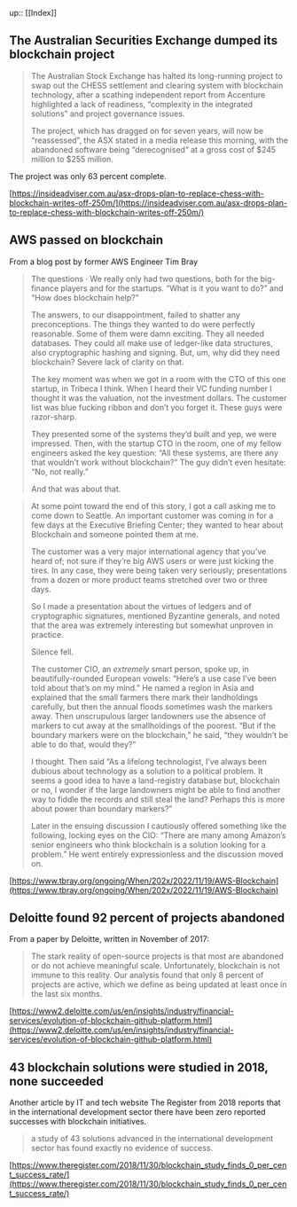 up:: [[Index]]

## The Australian Securities Exchange dumped its blockchain project

> The Australian Stock Exchange has halted its long-running project to swap out the CHESS settlement and clearing system with blockchain technology, after a scathing independent report from Accenture highlighted a lack of readiness, “complexity in the integrated solutions” and project governance issues.
>
> The project, which has dragged on for seven years, will now be “reassessed”, the ASX stated in a media release this morning, with the abandoned software being “derecognised” at a gross cost of $245 million to $255 million.

The project was only 63 percent complete.

[https://insideadviser.com.au/asx-drops-plan-to-replace-chess-with-blockchain-writes-off-250m/](https://insideadviser.com.au/asx-drops-plan-to-replace-chess-with-blockchain-writes-off-250m/)

## AWS passed on blockchain

From a blog post by former AWS Engineer Tim Bray

> The questions · We really only had two questions, both for the big-finance players and for the startups. “What is it you want to do?” and “How does blockchain help?”
>
> The answers, to our disappointment, failed to shatter any preconceptions. The things they wanted to do were perfectly reasonable. Some of them were damn exciting. They all needed databases. They could all make use of ledger-like data structures, also cryptographic hashing and signing. But, um, why did they need blockchain? Severe lack of clarity on that.
>
> The key moment was when we got in a room with the CTO of this one startup, in Tribeca I think. When I heard their VC funding number I thought it was the valuation, not the investment dollars. The customer list was blue fucking ribbon and don’t you forget it. These guys were razor-sharp.
> 
> They presented some of the systems they’d built and yep, we were impressed. Then, with the startup CTO in the room, one of my fellow engineers asked the key question: “All these systems, are there any that wouldn’t work without blockchain?” The guy didn’t even hesitate: “No, not really.”
> 
> And that was about that.


> At some point toward the end of this story, I got a call asking me to come down to Seattle. An important customer was coming in for a few days at the Executive Briefing Center; they wanted to hear about Blockchain and someone pointed them at me.
>
> The customer was a very major international agency that you’ve heard of; not sure if they’re big AWS users or were just kicking the tires. In any case, they were being taken very seriously; presentations from a dozen or more product teams stretched over two or three days.
> 
> So I made a presentation about the virtues of ledgers and of cryptographic signatures, mentioned Byzantine generals, and noted that the area was extremely interesting but somewhat unproven in practice.
> 
> Silence fell.
> 
> The customer CIO, an _extremely_ smart person, spoke up, in beautifully-rounded European vowels: “Here’s a use case I’ve been told about that’s on my mind.” He named a region in Asia and explained that the small farmers there mark their landholdings carefully, but then the annual floods sometimes wash the markers away. Then unscrupulous larger landowners use the absence of markers to cut away at the smallholdings of the poorest. “But if the boundary markers were on the blockchain,” he said, “they wouldn’t be able to do that, would they?”
> 
> I thought. Then said “As a lifelong technologist, I’ve always been dubious about technology as a solution to a political problem. It seems a good idea to have a land-registry database but, blockchain or no, I wonder if the large landowners might be able to find another way to fiddle the records and still steal the land? Perhaps this is more about power than boundary markers?”
> 
> Later in the ensuing discussion I cautiously offered something like the following, locking eyes on the CIO: “There are many among Amazon’s senior engineers who think blockchain is a solution looking for a problem.” He went entirely expressionless and the discussion moved on.

[https://www.tbray.org/ongoing/When/202x/2022/11/19/AWS-Blockchain](https://www.tbray.org/ongoing/When/202x/2022/11/19/AWS-Blockchain)

## Deloitte found 92 percent of projects abandoned

From a paper by Deloitte, written in November of 2017:

> The stark reality of open-source projects is that most are abandoned or do not achieve meaningful scale. Unfortunately, blockchain is not immune to this reality. Our analysis found that only 8 percent of projects are active, which we define as being updated at least once in the last six months.

[https://www2.deloitte.com/us/en/insights/industry/financial-services/evolution-of-blockchain-github-platform.html](https://www2.deloitte.com/us/en/insights/industry/financial-services/evolution-of-blockchain-github-platform.html)

## 43 blockchain solutions were studied in 2018, none succeeded

Another article by IT and tech website The Register from 2018 reports that in the international development sector there have been zero reported successes with blockchain initiatives.

> a study of 43 solutions advanced in the international development sector has found exactly no evidence of success.

[https://www.theregister.com/2018/11/30/blockchain_study_finds_0_per_cent_success_rate/](https://www.theregister.com/2018/11/30/blockchain_study_finds_0_per_cent_success_rate/)